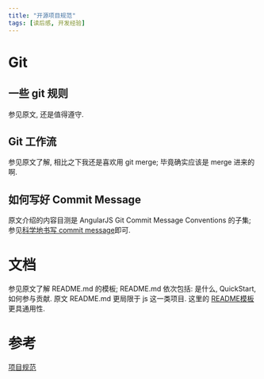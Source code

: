 ```yaml
---
title: "开源项目规范"
tags: [读后感, 开发经验]
---
```



# Git

##  一些 git 规则

参见原文, 还是值得遵守.

## Git 工作流

参见原文了解, 相比之下我还是喜欢用 git merge; 毕竟确实应该是 merge 进来的啊.

## 如何写好 Commit Message

原文介绍的内容目测是 AngularJS Git Commit Message Conventions 的子集; 参见[科学地书写 commit message]({{site.url}}/2016/04/14/How-to-write-commit-message/)即可.

# 文档

参见原文了解 README.md 的模板; README.md 依次包括: 是什么, QuickStart, 如何参与贡献. 原文 README.md 更局限于 js 这一类项目. 这里的 [README模板](https://gist.github.com/hidva/c82142a67ff332b3b448e63fba7adb6c) 更具通用性.

# 参考

[项目规范](https://github.com/wearehive/project-guidelines/blob/8bf2e6c26d6e3d9b90beab8c7704c9f5628caea2/README-zh.md)
